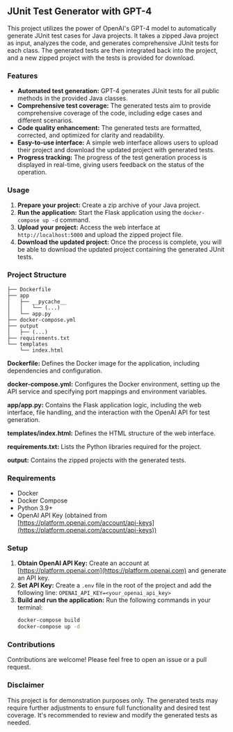 ## JUnit Test Generator with GPT-4

This project utilizes the power of OpenAI's GPT-4 model to automatically generate JUnit test cases for Java projects. It takes a zipped Java project as input, analyzes the code, and generates comprehensive JUnit tests for each class. The generated tests are then integrated back into the project, and a new zipped project with the tests is provided for download.

### Features

* **Automated test generation:** GPT-4 generates JUnit tests for all public methods in the provided Java classes.
* **Comprehensive test coverage:**  The generated tests aim to provide comprehensive coverage of the code, including edge cases and different scenarios.
* **Code quality enhancement:** The generated tests are formatted, corrected, and optimized for clarity and readability.
* **Easy-to-use interface:** A simple web interface allows users to upload their project and download the updated project with generated tests.
* **Progress tracking:** The progress of the test generation process is displayed in real-time, giving users feedback on the status of the operation.

### Usage

1. **Prepare your project:** Create a zip archive of your Java project.
2. **Run the application:**  Start the Flask application using the `docker-compose up -d` command.
3. **Upload your project:** Access the web interface at `http://localhost:5000` and upload the zipped project file.
4. **Download the updated project:** Once the process is complete, you will be able to download the updated project containing the generated JUnit tests.

### Project Structure

```
├── Dockerfile
├── app
│   ├── __pycache__
│   │   └── (...)
│   └── app.py
├── docker-compose.yml
├── output
│   ├── (...)
├── requirements.txt
└── templates
    └── index.html
```

**Dockerfile:** Defines the Docker image for the application, including dependencies and configuration.

**docker-compose.yml:**  Configures the Docker environment, setting up the API service and specifying port mappings and environment variables.

**app/app.py:** Contains the Flask application logic, including the web interface, file handling, and the interaction with the OpenAI API for test generation.

**templates/index.html:** Defines the HTML structure of the web interface.

**requirements.txt:** Lists the Python libraries required for the project.

**output:**  Contains the zipped projects with the generated tests.

### Requirements

* Docker
* Docker Compose
* Python 3.9+
* OpenAI API Key (obtained from [https://platform.openai.com/account/api-keys](https://platform.openai.com/account/api-keys))

### Setup

1. **Obtain OpenAI API Key:** Create an account at [https://platform.openai.com](https://platform.openai.com) and generate an API key.
2. **Set API Key:** Create a `.env` file in the root of the project and add the following line: `OPENAI_API_KEY=<your_openai_api_key>`
3. **Build and run the application:** Run the following commands in your terminal:
   ```bash
   docker-compose build
   docker-compose up -d
   ```

### Contributions

Contributions are welcome! Please feel free to open an issue or a pull request.

### Disclaimer

This project is for demonstration purposes only. The generated tests may require further adjustments to ensure full functionality and desired test coverage. It's recommended to review and modify the generated tests as needed.
